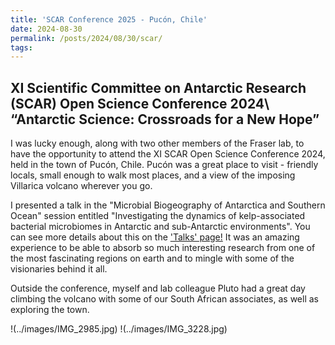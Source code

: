 ```yaml
---
title: 'SCAR Conference 2025 - Pucón, Chile'
date: 2024-08-30
permalink: /posts/2024/08/30/scar/
tags:
---
```


XI Scientific Committee on Antarctic Research (SCAR) Open Science Conference 2024\ 
“Antarctic Science: Crossroads for a New Hope”
------
I was lucky enough, along with two other members of the Fraser lab, to have the opportunity to attend the XI SCAR Open Science Conference 2024, held in the town of Pucón, Chile. Pucón was a great place to visit - friendly locals, small enough to walk most places, and a view of the imposing Villarica volcano wherever you go.

I presented a talk in the "Microbial Biogeography of Antarctica and Southern Ocean" session entitled "Investigating the dynamics of kelp-associated bacterial microbiomes in Antarctic and sub-Antarctic environments". You can see more details about this on the ['Talks' page!](https://phoebeachapman.github.io/talks/) It was an amazing experience to be able to absorb so much interesting research from one of the most fascinating regions on earth and to mingle with some of the visionaries behind it all. 

Outside the conference, myself and lab colleague Pluto had a great day climbing the volcano with some of our South African associates, as well as exploring the town.

!(../images/IMG_2985.jpg) !(../images/IMG_3228.jpg)
